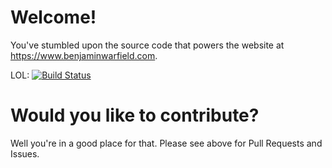 # Welcome!

You've stumbled upon the source code that powers the website at https://www.benjaminwarfield.com.

LOL: [![Build Status](https://travis-ci.org/benjaminws/benjaminwarfield.svg?branch=master)](https://travis-ci.org/benjaminws/benjaminwarfield)

# Would you like to contribute?

Well you're in a good place for that. Please see above for Pull Requests and Issues.
